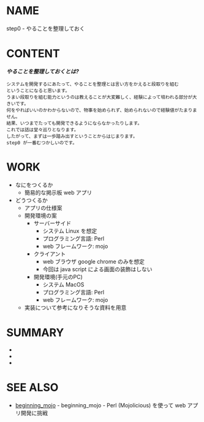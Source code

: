 # NAME

step0 - やることを整理しておく

# CONTENT

___やることを整理しておくとは?___

```
システムを開発するにあたって、やることを整理とは言い方をかえると段取りを組む
ということになると思います。
うまい段取りを組む能力というのは教えることが大変難しく、経験によって培われる部分が大きいです。
何をやればいいのかわからないので、物事を始められず、始められないので経験値がたまりません。
結果、いつまでたっても開発できるようにならなかったりします。
これでは話は堂々巡りとなります。
したがって、まずは一歩踏み出すということからはじまります。
step0 が一番むつかしいのです。
```

# WORK

- なにをつくるか
    - 簡易的な掲示板 web アプリ
- どうつくるか
    - アプリの仕様案
    - 開発環境の案
        - サーバーサイド
            - システム Linux を想定
            - プログラミング言語: Perl
            - web フレームワーク: mojo
        - クライアント
            - web ブラウザ google chrome のみを想定
            - 今回は java script による画面の装飾はしない
        - 開発環境(手元のPC)
            - システム MacOS
            - プログラミング言語: Perl
            - web フレームワーク: mojo
    - 実装について参考になりそうな資料を用意

# SUMMARY

-
-
-

# SEE ALSO

- [beginning_mojo](/) - beginning_mojo - Perl (Mojolicious) を使って web アプリ開発に挑戦
